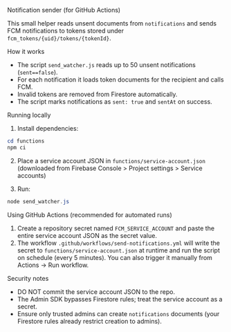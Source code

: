 Notification sender (for GitHub Actions)

This small helper reads unsent documents from `notifications` and sends FCM
notifications to tokens stored under `fcm_tokens/{uid}/tokens/{tokenId}`.

How it works

- The script `send_watcher.js` reads up to 50 unsent notifications (`sent==false`).
- For each notification it loads token documents for the recipient and calls FCM.
- Invalid tokens are removed from Firestore automatically.
- The script marks notifications as `sent: true` and `sentAt` on success.

Running locally

1. Install dependencies:

```powershell
cd functions
npm ci
```

2. Place a service account JSON in `functions/service-account.json` (downloaded from Firebase Console > Project settings > Service accounts)

3. Run:

```powershell
node send_watcher.js
```

Using GitHub Actions (recommended for automated runs)

1. Create a repository secret named `FCM_SERVICE_ACCOUNT` and paste the entire service account JSON as the secret value.
2. The workflow `.github/workflows/send-notifications.yml` will write the secret to `functions/service-account.json` at runtime and run the script on schedule (every 5 minutes). You can also trigger it manually from Actions -> Run workflow.

Security notes

- DO NOT commit the service account JSON to the repo.
- The Admin SDK bypasses Firestore rules; treat the service account as a secret.
- Ensure only trusted admins can create `notifications` documents (your Firestore rules already restrict creation to admins).